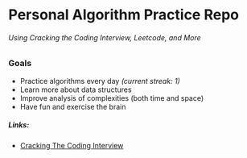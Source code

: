 # Personal Algorithm Practice Repo
###### Using Cracking the Coding Interview, Leetcode, and More

### Goals
* Practice algorithms every day *(current streak: 1)*
* Learn more about data structures
* Improve analysis of complexities (both time and space)
* Have fun and exercise the brain

##### Links:
- [Cracking The Coding Interview](https://github.com/zhagm/Algorithms/tree/master/Cracking-The-Coding-Interview)
